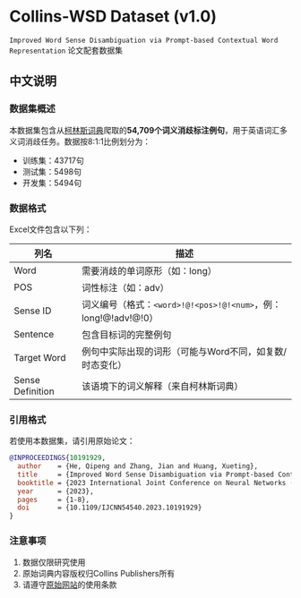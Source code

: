 # Collins-WSD Dataset (v1.0)
`Improved Word Sense Disambiguation via Prompt-based Contextual Word Representation` 论文配套数据集

## 中文说明

### 数据集概述
本数据集包含从[柯林斯词典](https://www.collinsdictionary.com/dictionary/english)爬取的**54,709个词义消歧标注例句**，用于英语词汇多义词消歧任务。数据按8:1:1比例划分为：
- 训练集：43717句
- 测试集：5498句 
- 开发集：5494句

### 数据格式
Excel文件包含以下列：

| 列名            | 描述                                                                 |
|-----------------|----------------------------------------------------------------------|
| Word            | 需要消歧的单词原形（如：long）                                       |
| POS             | 词性标注（如：adv）                                                  |
| Sense ID        | 词义编号（格式：`<word>!@!<pos>!@!<num>`，例：long!@!adv!@!0）              |
| Sentence        | 包含目标词的完整例句                                                 |
| Target Word     | 例句中实际出现的词形（可能与Word不同，如复数/时态变化）              |
| Sense Definition| 该语境下的词义解释（来自柯林斯词典）                                 |

### 引用格式
若使用本数据集，请引用原始论文：
```bibtex
@INPROCEEDINGS{10191929,
  author    = {He, Qipeng and Zhang, Jian and Huang, Xueting},
  title     = {Improved Word Sense Disambiguation via Prompt-based Contextual Word Representation}, 
  booktitle = {2023 International Joint Conference on Neural Networks (IJCNN)},
  year      = {2023},
  pages     = {1-8},
  doi       = {10.1109/IJCNN54540.2023.10191929}
}
```


### 注意事项

1. 数据仅限研究使用
2. 原始词典内容版权归Collins Publishers所有
3. 请遵守[原始网站](https://www.collinsdictionary.com/)的使用条款
